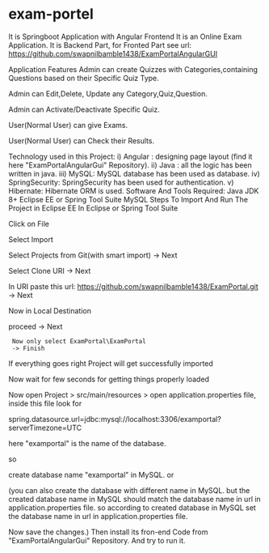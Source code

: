 # exam-portel

It is Springboot Application with Angular Frontend
It is an Online Exam Application.
It is Backend Part, for Fronted Part see url: https://github.com/swapnilbamble1438/ExamPortalAngularGUI

Application Features
Admin can create Quizzes with Categories,containing Questions based on their Specific Quiz Type.

Admin can Edit,Delete, Update any Category,Quiz,Question.

Admin can Activate/Deactivate Specific Quiz.

User(Normal User) can give Exams.

User(Normal User) can Check their Results.

Technology used in this Project:
i) Angular : designing page layout (find it here "ExamPortalAngularGui" Repository).
ii) Java : all the logic has been written in java.
iii) MySQL: MySQL database has been used as database.
iv) SpringSecurity: SpringSecurity has been used for authentication.
v) Hibernate: Hibernate ORM is used.
Software And Tools Required:
Java JDK 8+
Eclipse EE or Spring Tool Suite
MySQL
Steps To Import And Run The Project in Eclipse EE
In Eclipse or Spring Tool Suite

Click on File

Select Import

Select Projects from Git(with smart import) -> Next

Select Clone URI -> Next

In URI paste this url: https://github.com/swapnilbamble1438/ExamPortal.git -> Next

Now in Local Destination

proceed -> Next

     Now only select ExamPortal\ExamPortal
     -> Finish
If everything goes right Project will get successfully imported

Now wait for few seconds for getting things properly loaded

Now open Project > src/main/resources > open application.properties file, inside this file look for

spring.datasource.url=jdbc:mysql://localhost:3306/examportal?serverTimezone=UTC

here "examportal" is the name of the database.

so

create database name "examportal" in MySQL.
or

(you can also create the database with different name in MySQL. but the created database name in MySQL should match the database name in url in application.properties file. so according to created database in MySQL set the database name in url in application.properties file.

Now save the changes.)
Then install its fron-end Code from "ExamPortalAngularGui" Repository.
And try to run it.
